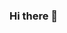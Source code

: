 ### Hi there 👋

<!--
**lenashemetova/lenashemetova** is a ✨ _special_ ✨ repository because its `README.md` (this file) appears on your GitHub profile.

#!/bin/bash
echo -e "HTTP/1.1 200 OK\r\n$(date)\r\nContent-Type: text/html; charset=utf-8\r\n\r\n"
echo "<html><body><p>Hello world</p></body></html>"
